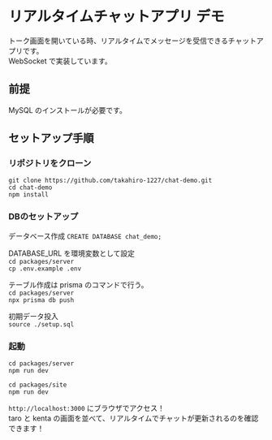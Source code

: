 # リアルタイムチャットアプリ デモ  
トーク画面を開いている時、リアルタイムでメッセージを受信できるチャットアプリです。  
WebSocket で実装しています。

## 前提  
MySQL のインストールが必要です。

## セットアップ手順  
### リポジトリをクローン
`git clone https://github.com/takahiro-1227/chat-demo.git`  
`cd chat-demo`  
`npm install` 

### DBのセットアップ  
データベース作成
`CREATE DATABASE chat_demo;`  

DATABASE_URL を環境変数として設定  
`cd packages/server`  
`cp .env.example .env`

テーブル作成は prisma のコマンドで行う。  
`cd packages/server`  
`npx prisma db push`  

初期データ投入  
`source ./setup.sql`  

### 起動
`cd packages/server`  
`npm run dev`

`cd packages/site`  
`npm run dev`  

`http://localhost:3000` にブラウザでアクセス！  
taro と kenta の画面を並べて、リアルタイムでチャットが更新されるのを確認できます！
